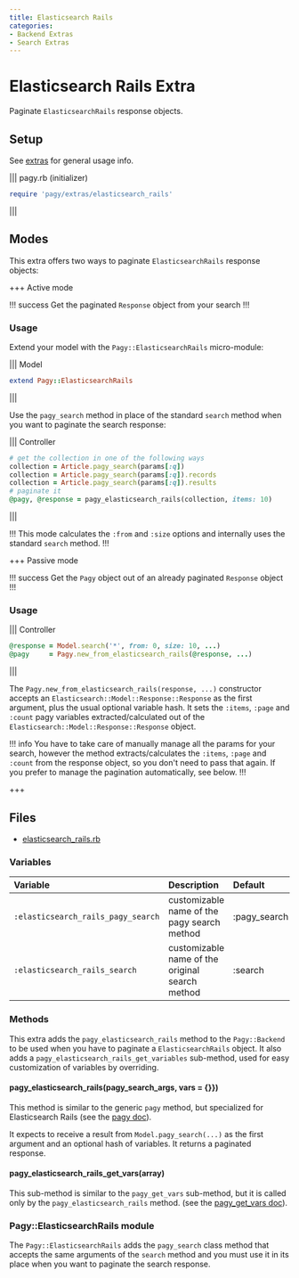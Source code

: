 ```yaml
---
title: Elasticsearch Rails
categories: 
- Backend Extras
- Search Extras
---
```


# Elasticsearch Rails Extra

Paginate `ElasticsearchRails` response objects.

## Setup

See [extras](/docs/extras.md) for general usage info.

||| pagy.rb (initializer)
```ruby
require 'pagy/extras/elasticsearch_rails'
```
|||

## Modes

This extra offers two ways to paginate `ElasticsearchRails` response objects:

+++ Active mode

!!! success
Get the paginated `Response` object from your search
!!!

### Usage

Extend your model with the `Pagy::ElasticsearchRails` micro-module:

||| Model
```ruby
extend Pagy::ElasticsearchRails
```
|||

Use the `pagy_search` method in place of the standard `search` method when you want to paginate the search response:

||| Controller
```ruby
# get the collection in one of the following ways
collection = Article.pagy_search(params[:q])
collection = Article.pagy_search(params[:q]).records
collection = Article.pagy_search(params[:q]).results
# paginate it
@pagy, @response = pagy_elasticsearch_rails(collection, items: 10)
```
|||

!!!
This mode calculates the `:from` and `:size` options and internally uses the standard `search` method.
!!!

+++ Passive mode

!!! success 
Get the `Pagy` object out of an already paginated `Response` object
!!!

### Usage

||| Controller
```ruby
@response = Model.search('*', from: 0, size: 10, ...)
@pagy     = Pagy.new_from_elasticsearch_rails(@response, ...)
```
|||

The `Pagy.new_from_elasticsearch_rails(response, ...)` constructor accepts an `Elasticsearch::Model::Response::Response` as the first argument, plus the usual optional variable hash. It sets the `:items`, `:page` and `:count` pagy variables extracted/calculated out of the `Elasticsearch::Model::Response::Response` object.

!!! info
You have to take care of manually manage all the params for your search, however the method extracts/calculates the `:items`, `:page` and `:count` from the response object, so you don't need to pass that again. If you prefer to manage the pagination automatically, see below.
!!!

+++

## Files

- [elasticsearch_rails.rb](https://github.com/ddnexus/pagy/blob/master/lib/pagy/extras/elasticsearch_rails.rb)

### Variables

| Variable                           | Description                                     | Default      |
|:-----------------------------------|:------------------------------------------------|:-------------|
| `:elasticsearch_rails_pagy_search` | customizable name of the pagy search method     | :pagy_search |
| `:elasticsearch_rails_search`      | customizable name of the original search method | :search      |

### Methods

This extra adds the `pagy_elasticsearch_rails` method to the `Pagy::Backend` to be used when you have to paginate a `ElasticsearchRails` object. It also adds a `pagy_elasticsearch_rails_get_variables` sub-method, used for easy customization of variables by overriding.

#### pagy_elasticsearch_rails(pagy_search_args, vars = {}})

This method is similar to the generic `pagy` method, but specialized for Elasticsearch Rails (see the [pagy doc](/docs/api/backend.md#pagycollection-varsnil)).

It expects to receive a result from `Model.pagy_search(...)` as the first argument and an optional hash of variables. It returns a paginated response. 

#### pagy_elasticsearch_rails_get_vars(array)

This sub-method is similar to the `pagy_get_vars` sub-method, but it is called only by the `pagy_elasticsearch_rails` method. (see the [pagy_get_vars doc](/docs/api/backend.md#pagy_get_varscollection-vars)).

### Pagy::ElasticsearchRails module

The `Pagy::ElasticsearchRails` adds the `pagy_search` class method that accepts the same arguments of the `search` method and you must use it in its place when you want to paginate the search response.
